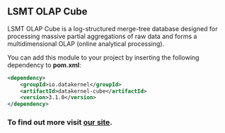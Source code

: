 ## LSMT OLAP Cube

LSMT OLAP Cube is a log-structured merge-tree database designed for processing massive partial aggregations of 
raw data and forms a multidimensional OLAP (online analytical processing). 

You can add this module to your project by inserting the following dependency to **pom.xml**:
```xml
<dependency>
    <groupId>io.datakernel</groupId>
    <artifactId>datakernel-cube</artifactId>
    <version>3.1.0</version>
</dependency>
```

### To find out more visit [our site](https://datakernel.io/docs/cloud/cube.html).
